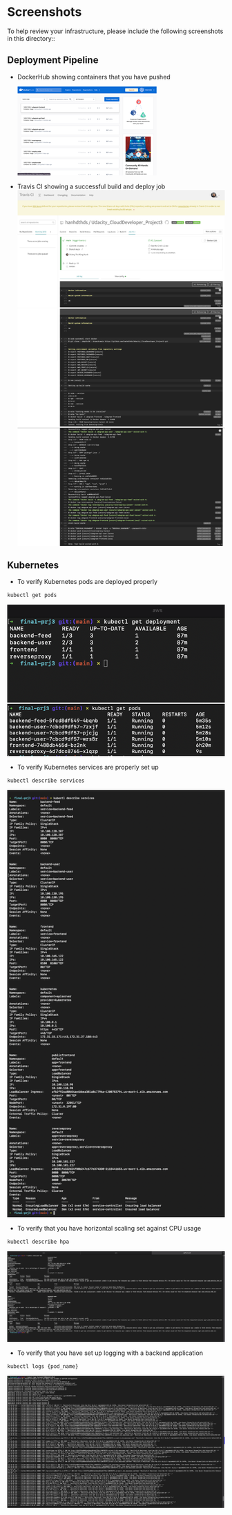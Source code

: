 # Screenshots
To help review your infrastructure, please include the following screenshots in this directory::

## Deployment Pipeline
* DockerHub showing containers that you have pushed

    ![Alt text](DockerHub.png)
* Travis CI showing a successful build and deploy job
![Alt text](TravisCI_Pass_1.png)
![Alt text](TravisCI_Pass_2.png)
![Alt text](TravisCI_Pass_3.png)

## Kubernetes
* To verify Kubernetes pods are deployed properly
```bash
kubectl get pods
```
![Alt text](Get-deployment.png)
![Alt text](Get-pods.png)
* To verify Kubernetes services are properly set up
```bash
kubectl describe services
```
![Alt text](Descibe-service.png)
* To verify that you have horizontal scaling set against CPU usage
```bash
kubectl describe hpa
```
![Alt text](describe-hpa.png)
* To verify that you have set up logging with a backend application
```bash
kubectl logs {pod_name}
```
![Alt text](Log-frontend.png)
